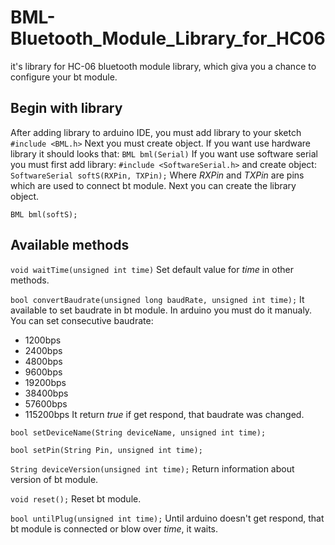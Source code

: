 # BML-Bluetooth_Module_Library_for_HC06
 it's library for HC-06 bluetooth module library, which giva you a chance to configure your bt module.
## Begin with library
After adding library to arduino IDE, you must add library to your sketch
`#include <BML.h>`
Next you must create object. If you want use hardware library it should looks that:
`BML bml(Serial)`
If you want use software serial you must first add library:
`#include <SoftwareSerial.h>`
and create object:
`SoftwareSerial softS(RXPin, TXPin);`
Where *RXPin* and *TXPin* are pins which are used to connect bt module. Next you can create the library object.

`BML bml(softS);`

## Available methods
`void waitTime(unsigned int time)`
Set default value for *time* in other methods.

`bool convertBaudrate(unsigned long baudRate, unsigned int time);`
It available to set baudrate in bt module. In arduino you must do it manualy. You can set consecutive baudrate:
- 1200bps
- 2400bps
- 4800bps
- 9600bps
- 19200bps
- 38400bps
- 57600bps
- 115200bps
It return *true* if get respond, that baudrate was changed.

`bool setDeviceName(String deviceName, unsigned int time);`

`bool setPin(String Pin, unsigned int time);`

`String deviceVersion(unsigned int time);`
Return information about version of bt module.

`void reset();`
Reset bt module.

`bool untilPlug(unsigned int time);`
Until arduino doesn't get respond, that bt module is connected or blow over *time*, it waits.

